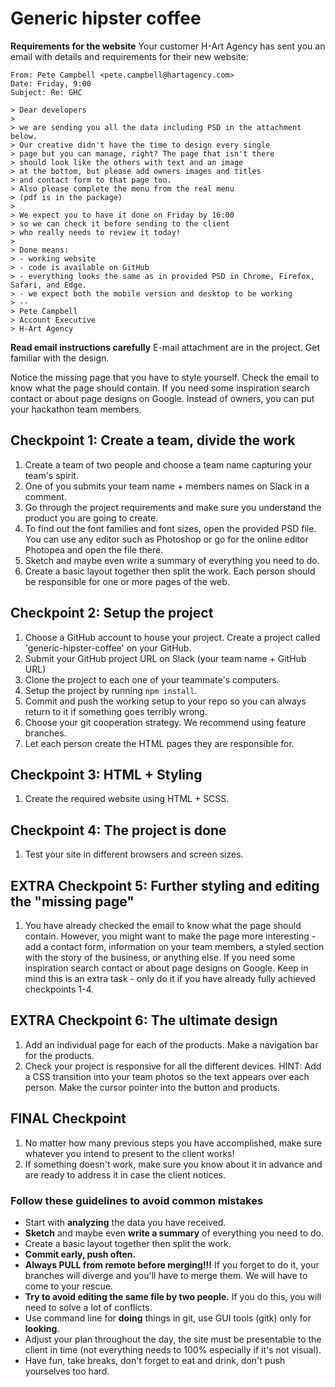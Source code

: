 # Generic hipster coffee

**Requirements for the website**
Your customer H-Art Agency has sent you an email with details and requirements for their new website:

```
From: Pete Campbell <pete.campbell@hartagency.com>
Date: Friday, 9:00
Subject: Re: GHC
 
> Dear developers
> 
> we are sending you all the data including PSD in the attachment below.
> Our creative didn't have the time to design every single
> page but you can manage, right? The page that isn't there
> should look like the others with text and an image 
> at the bottom, but please add owners images and titles
> and contact form to that page too.
> Also please complete the menu from the real menu 
> (pdf is in the package)
> 
> We expect you to have it done on Friday by 16:00
> so we can check it before sending to the client
> who really needs to review it today!
> 
> Done means:
> - working website
> - code is available on GitHub
> - everything looks the same as in provided PSD in Chrome, Firefox, Safari, and Edge.
> - we expect both the mobile version and desktop to be working
> -- 
> Pete Campbell
> Account Executive
> H-Art Agency
```

**Read email instructions carefully**
E-mail attachment are in the project. Get familiar with the design.

Notice the missing page that you have to style yourself. Check the email to know what the page should contain. If you need some inspiration search contact or about page designs on Google. Instead of owners, you can put your hackathon team members.

## Checkpoint 1: Create a team, divide the work

1. Create a team of two people and choose a team name capturing your team's spirit.
2. One of you submits your team name + members names on Slack in a comment.
3. Go through the project requirements and make sure you understand the product you are going to create.
4. To find out the font families and font sizes, open the provided PSD file. You can use any editor such as Photoshop or go for the online editor Photopea and open the file there.
5. Sketch and maybe even write a summary of everything you need to do.
6. Create a basic layout together then split the work. Each person should be responsible for one or more pages of the web.

## Checkpoint 2: Setup the project

1. Choose a GitHub account to house your project. Create a project called 'generic-hipster-coffee' on your GitHub.
2. Submit your GitHub project URL on Slack (your team name + GitHub URL)
3. Clone the project to each one of your teammate's computers.
4. Setup the project by running `npm install`.
5. Commit and push the working setup to your repo so you can always return to it if something goes terribly wrong.
6. Choose your git cooperation strategy. We recommend using feature branches.
7. Let each person create the HTML pages they are responsible for.

## Checkpoint 3: HTML + Styling

1. Create the required website using HTML + SCSS.

## Checkpoint 4: The project is done

1. Test your site in different browsers and screen sizes.

## EXTRA Checkpoint 5: Further styling and editing the "missing page"

1. You have already checked the email to know what the page should contain. However, you might want to make the page more interesting - add a contact form, information on your team members, a styled section with the story of the business, or anything else. If you need some inspiration search contact or about page designs on Google. Keep in mind this is an extra task - only do it if you have already fully achieved checkpoints 1-4.

## EXTRA Checkpoint 6: The ultimate design

1. Add an individual page for each of the products. Make a navigation bar for the products.
2. Check your project is responsive for all the different devices. HINT: Add a CSS transition into your team photos so the text appears over each person. Make the cursor pointer into the button and products.

## FINAL Checkpoint

1. No matter how many previous steps you have accomplished, make sure whatever you intend to present to the client works!
2. If something doesn't work, make sure you know about it in advance and are ready to address it in case the client notices.

### Follow these guidelines to avoid common mistakes

* Start with **analyzing** the data you have received.
* **Sketch** and maybe even **write a summary** of everything you need to do.
* Create a basic layout together then split the work.
* **Commit early, push often.**
* **Always PULL from remote before merging!!!** If you forget to do it, your branches will diverge and you'll have to merge them. We will have to come to your rescue.
* **Try to avoid editing the same file by two people.** If you do this, you will need to solve a lot of conflicts.
* Use command line for **doing** things in git, use GUI tools (gitk) only for **looking**.
* Adjust your plan throughout the day, the site must be presentable to the client in time (not everything needs to 100% especially if it's not visual).
* Have fun, take breaks, don't forget to eat and drink, don't push yourselves too hard.
